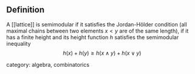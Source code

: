 ## Definition

A [[lattice]] is semimodular if it satisfies the Jordan-Hölder condition (all maximal chains  between two elements $x\lt y$ are of the same length), if it has a finite height and its height function $h$ satisfies the  semimodular inequality
$$
h(x) + h(y) \geq h(x\wedge y) + h(x\vee y) 
$$

category: algebra, combinatorics